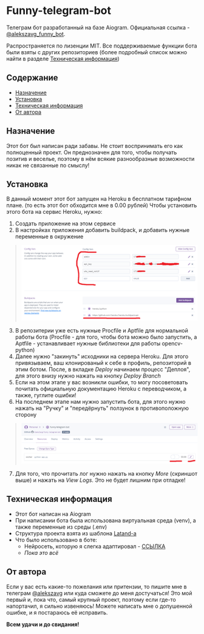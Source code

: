 # Funny-telegram-bot
Телеграм бот разработанный на базе Aiogram. Официальная ссылка - [@alekszavg_funny_bot](http://t.me/alekszavg_funny_bot).

Распространяется по лизенции MIT. Все поддерживаемые функции бота были взяты с других репозиториев (более подробный список можно найти в разделе [Техническая информация](#Техническая-информация))
## Содержание
- [Назначение](#Назначение)
- [Установка](#Установка)
- [Техническая информация](#Техническая-информация)
- [От автора](#От-автора)


## Назначение
Этот бот был написан ради забавы. Не стоит воспринимать его как полноценный проект. Он преднозначен для того, чтобы получать позитив и веселье, поэтому в нём всякие разнообразные возможности никак не связанные по смыслу!

## Установка
В данный момент этот бот запущен на Heroku в бесплатном тарифном плане. (то есть этот бот обходится мне в 0.00 рублей)
Чтобы установить этого бота на сервис Heroku, нужно:
1. Создать приложение на этом сервисе
2. В настройках приложения добавить buildpack, и добавить нужные переменные в окружение 
> ![Пункт 2](https://github.com/AleksZavg/funny-telegram-bot/blob/main/for_github_readme/heroku_setting.png) 
3. В репозитерии уже есть нужные Procfile и Aptfile для нормальной работы бота (Procfile - для того, чтобы бота можно было запустить, а Aptfile - устанавливает нужные библиотеки для работы opencv-python)
4. Далее нужно "закинуть" исходники на сервера Heroku. Для этого привязываем, ваш клонированый к себе в профиль, репозиторий в этим ботом. После, в вкладке *Deploy* начинаем процесс "Деплоя", для этого внизу нужно нажать на кнопку *Deploy Branch*
5. Если на этом этапе у вас возникли ошибки, то могу посоветовать почитать официальную документацию Heroku c переводчиком, а также, гуглите ошибки!
6. На последнем этапе нам нужно запустить бота, для этого нужно нажать на "Ручку" и "передёрнуть" ползунок в противоположную сторону
> ![Пункт 6](https://github.com/AleksZavg/funny-telegram-bot/blob/main/for_github_readme/heroku_setting_2.png)
7. Для того, что прочитать лог нужно нажать на кнопку *More* (скриншот выше) и нажать на *View Logs*. Это не будет лишним при отладке!

## Техническая информация
+ Этот бот написан на Aiogram
+ При написании бота была использована виртуальная среда (venv), а также переменные из среды (.env)
+ Структура проекта взята из шаблона [Latand-а](https://github.com/Latand/aiogram-bot-template)
+ Что было использовано в боте:
    + Нейросеть, которую я слегка адаптировал - [ССЫЛКА](https://github.com/extremecodetv/walrus)
    + *Пока это всё*

## От автора
Если у вас есть какие-то пожелания или притензии, то пишите мне в телеграм [@alekszavg](https://t.me/alekszavg) или куда сможете до меня достучаться!
Это мой первый и, пока что, самый крупный проект, поэтому если где-то напортачил, я сильно извеняюсь! Можете написать мне о допушенной ошибке, и я постараюсь её исправить.

**Всем удачи и до свидания!**
